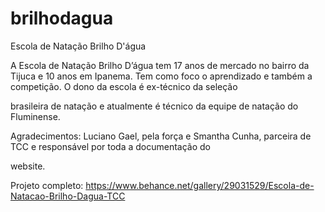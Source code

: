 # brilhodagua

Escola de Natação Brilho D'água

A Escola de Natação Brilho D’água tem 17 anos de mercado no bairro da Tijuca e 10 anos em Ipanema.
Tem como foco o aprendizado e também a competição. O dono da escola é ex-técnico da seleção 

brasileira de natação e atualmente é técnico da equipe de natação do Fluminense.
 
Agradecimentos: 
Luciano Gael, pela força e Smantha Cunha, parceira de TCC e responsável por toda a documentação do 

website.

Projeto completo: https://www.behance.net/gallery/29031529/Escola-de-Natacao-Brilho-Dagua-TCC

